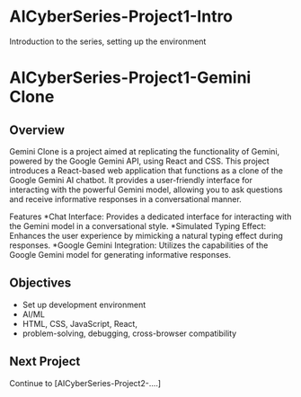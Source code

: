 # AICyberSeries-Project1-Intro
 Introduction to the series, setting up the environment
# AICyberSeries-Project1-Gemini Clone 

## Overview
Gemini Clone is a project aimed at replicating the functionality of Gemini, powered by the Google Gemini API, using React and CSS.
This project introduces a React-based web application that functions as a clone of the Google Gemini AI chatbot. It provides a user-friendly interface for interacting with the powerful Gemini model, allowing you to ask questions and receive informative responses in a conversational manner.

Features
*Chat Interface: Provides a dedicated interface for interacting with the Gemini model in a conversational style.
*Simulated Typing Effect: Enhances the user experience by mimicking a natural typing effect during responses.
*Google Gemini Integration: Utilizes the capabilities of the Google Gemini model for generating informative responses.



## Objectives
-  Set up development environment
-  AI/ML
-  HTML, CSS, JavaScript, React,
-  problem-solving, debugging, cross-browser compatibility

## Next Project
Continue to [AICyberSeries-Project2-....]
